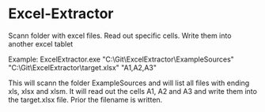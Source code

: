 # Excel-Extractor
Scann folder with excel files. Read out specific cells. Write them into another excel tablet

Example:
ExcelExtractor.exe "C:\Git\ExcelExtractor\ExampleSources" "C:\Git\ExcelExtractor\target.xlsx" "A1,A2,A3"

This will scann the folder ExampleSources and will list all files with ending xls, xlsx and xlsm. 
It will read out the cells A1, A2 and A3 and write them into the target.xlsx file. 
Prior the filename is written. 


